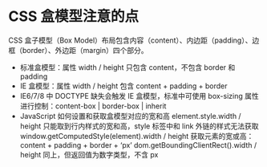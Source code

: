 # CSS 盒模型注意的点

CSS 盒子模型（Box Model）布局包含内容（content）、内边距（padding）、边框（border）、外边距（margin）四个部分。

- 标准盒模型：属性 width / height 只包含 content，不包含 border 和 padding
- IE 盒模型：属性 width / height 包含 content + padding + border
- IE6/7/8 中 DOCTYPE 缺失会触发 IE 盒模型，标准中可使用 box-sizing 属性进行控制：content-box | border-box | inherit
- JavaScript 如何设置和获取盒模型对应的宽和高
  element.style.width / height 只能取到行内样式的宽和高，style 标签中和 link 外链的样式无法获取
  window.getComputedStyle(element).width / height 获取元素的宽或高：content + padding + border + ‘px’
  dom.getBoundingClientRect().width / height 同上，但返回值为数字类型，不含 px
